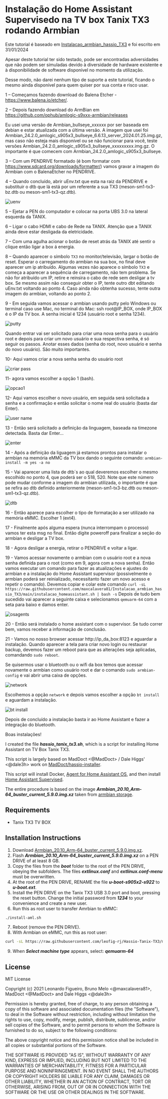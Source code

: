 # Instalação do Home Assistant Supervisedo na TV box Tanix TX3 rodando Armbian

Este tutorial é baseado em [Instalacao_armbian_hassio_TX3][Instalacao_armbian_hassio_TX3] e foi escrito em 31/01/2024

Apesar deste tutorial ter sido testado, pode ser encontradas adversidades que não podem ser simuladas devido à diversidade de hardware existente e à disponibilidade de software disponível no momento da utilização.

Desse modo, não darei nenhum tipo de suporte a este tutorial, ficando o mesmo ainda disponível para quem quiser por sua conta e risco usar.

1 – Começamos fazendo download do Balena Etcher - https://www.balena.io/etcher/.

2 – Depois fazendo download do ArmBian em https://github.com/ophub/amlogic-s9xxx-armbian/releases

Eu usei uma versão de Armbian_bullseye_xxxxxx por ser baseada em debian e estar atualizada com a última versão.
A imagem que usei foi Armbian_24.2.0_amlogic_s905x3_bullseye_6.6.13_server_2024.01.25.img.gz, mas caso não esteja mais disponível ou se não funcionar para você, teste versões Armbian_24.2.0_amlogic_s905x3_bullseye_xxxxxxxxx.img.gz.
O importante é que comecem com Armbian_24.2.0_amlogic_s905x3_bullseye.

3 – Com um PENDRIVE formatado (é bom formatar com https://www.sdcard.org/downloads/formatter/) vamos gravar a imagem do Armbian com o BalenaEtcher no PENDRIVE.

4 – Quando concluído, abrir uEnv.txt que esta na raiz da PENDRIVE e substituir o dtb que lá está por um referente a sua TX3 (meson-sm1-tx3-bz.dtb ou meson-sm1-tx3-qz.dtb).

![uenv](https://user-images.githubusercontent.com/43672635/212434955-3c84c7e5-49ce-41e8-b596-eefc1b564e4a.png)

5 – Ejetar a PEN do computador e colocar na porta UBS 3.0 na lateral esquerda da TANIX.

6 – Ligar o cabo HDMI e cabo de Rede na TANIX. Atenção que a TANIX ainda deve estar desligada da eletricidade.

7 – Com uma agulha acionar o botão de reset atrás da TANIX até sentir o clique então ligar a box á energia.

8 – Quando aparecer o símbolo ```TX3``` no monitor/televisão, largar o botão de reset. Esperar o carregamento do armbian na sua box, no final deve aparecer um ip atribuído.
Algumas vezes não aparece o símbolo ```TX3``` e começa a aparecer a sequência de carregamento, não tem problema.
Se não for atribuído um IP, retire e reinsira o cabo de rede sem desligar a tv box. Se mesmo assim não conseguir obter o IP, tente outro dbt editando uEnv.txt voltando ao ponto 4.
Caso ainda não obtenha sucesso, tente outra imagem do armbian, voltando ao ponto 2.

9 - Em seguida vamos acessar o armbian usando putty pelo Windows ou terminal caso use Mac, no terminal do Mac: ssh root@IP_BOX, onde IP_BOX é o IP da TV box. A senha inicial é 1234 (usuário root e senha 1234).

![putty](https://user-images.githubusercontent.com/43672635/212269473-e8f5bc73-39d8-4352-98cf-fd8240dec856.png)

Quando entrar vai ser solicitado para criar uma nova senha para o usuário root e depois para criar um novo usuário e sua respectiva senha, é só seguir os passos. Anotar esses dados (senha do root, novo usuário e senha do novo usuário). São muito importantes.

10- Aqui vamos criar a nova senha senha do usuário root

![criar pass](https://user-images.githubusercontent.com/43672635/212269776-ed27a55b-6676-4eca-a8e3-6418d0ad7947.jpeg)

11- agora vamos escolher a opção 1 (bash).

![opcao1](https://user-images.githubusercontent.com/43672635/212270022-2681da32-4073-4102-85f8-3daa138bbdd9.jpeg)

12- Aqui vamos escolher o novo usuário, em seguida será solicitada a senha e a confirmação e então solicitar o nome real do usuário (basta dar Enter).

![user name](https://user-images.githubusercontent.com/43672635/212333440-deb4cfc2-1f09-4f76-ae35-2d5c272f1a41.jpeg)

13 - Então será solicitado a definição da linguagem, baseada na timezone detectada. Basta dar Enter...

![enter](https://user-images.githubusercontent.com/43672635/212333795-0eef3850-bc21-4ff2-8772-10e93a15e41e.jpeg)

14 - Após a definição da liguagem já estamos prontos para instalar o armbian na memória eMMC da TV box dando o seguinte comando: ```armbian-install -m yes -a no```

15 - Vai aparecer uma lista de dtb´s ao qual deveremos escolher o mesmo escolhido no ponto 4, que poderá ser o 518, 520. Note que este número pode mudar conforme a imagem do armbian utilizada, o importante é que se refira ao dtb definido anteriormente (meson-sm1-tx3-bz.dtb ou meson-sm1-tx3-qz.dtb).

![dtb](https://user-images.githubusercontent.com/43672635/212334717-b3a50641-f55c-4f01-b631-e1b2b3f32d07.jpeg)

16 - Então aparece para escolher o tipo de formatação a ser utilizado na memória eMMC. Escolher 1 (ext4).

17 - Finalmente após alguma espera (nunca interrompam o processo) vamos ter esta msg no final. Então digite poweroff para finalizar a seção do armbian e desligar a TV box.

18 - Agora desligar a energia, retirar o PENDRIVE e voltar a ligar.

19 - Vamos acessar novamente o armbian com o usuário root e a nova senha definida para o root (como em 9, agora com a nova senha).
Então vamos executar um comando para fazer as atualizações e ajustes do armbian e a instalação do Home Assistant supervisor (possivelmente o armbian poderá ser reinializado, necessitanto fazer um novo acesso e repetir o comando).
Devemos copiar e colar este comando ```curl -sL https://raw.githubusercontent.com/maxcalavera81/Instalacao_armbian_hassio_TX3/main/instalacao_homeassistant.sh | bash -s```
Depois de tudo bem sucedido vai aparecer a seguinte caixa e selecionamos ```qemuarm-64``` com a seta para baixo e damos enter.

![osagents](https://user-images.githubusercontent.com/43672635/212336624-b7161dfe-b0d1-4440-a8aa-589c95bd3abb.jpeg)

20 - Então será instalado o home assistant com o supervisor. Se tudo correr bem, vamos receber a informação de conclusão.

21 - Vamos no nosso browser acessar http://ip_da_box:8123 e aguardar a instalação. Quando aparecer a tela para criar novo login ou restaurar backup, devemos fazer um reboot para que as alterações seja aplicadas, comandando ```sudo reboot```.

Se quisermos usar o bluetooth ou o wifi da box temos que acessar novamente o armbian como usuário root e dar o comando ```sudo armbian-config``` e vai abrir uma caixa de opções.

![network](https://user-images.githubusercontent.com/43672635/212344741-788c48c3-e7e4-4fce-b1b4-25d86ddac8f3.png)

Escolhemos a opção ```network``` e depois vamos escolher a opção ```bt install``` e aguardam a instalação.

![bt install](https://user-images.githubusercontent.com/43672635/212345004-a5651ad2-c35e-4fa4-81f5-170757be65f1.png)

Depois de concluído a instalação basta ir ao Home Assistant e fazer a integração do bluetooth.

Boas instalações!











I created the file ***hassio_tanix_tx3.sh***, which is a script for installing Home Assistant on TV Box Tanix TX3.

This script is largely based on MadDoct <@MadDoct> / Dale Higgs' <@dale3h> work on [MadDoct/hassio-installer][MadDoct-hassio-installer].

This script will install Docker, [Agent for Home Assistant OS][os-agent], and then install
[Home Assistant Supervised][supervised-installer].

The entire procedure is based on the image ***Armbian_20.10_Arm-64_buster_current_5.9.0.img.xz*** taken from [armbian storage][armbian-storage].

## Requirements

- Tanix TX3 TV BOX

## Installation Instructions

1. Download [Armbian_20.10_Arm-64_buster_current_5.9.0.img.xz][armbian-image].
2. Flash ***Armbian_20.10_Arm-64_buster_current_5.9.0.img.xz*** on a PEN DRIVE of at least 8 GB.
3. Copy the files from the ***boot*** folder to the root of the PEN DRIVE, obeying the subfolders. The files ***extlinux.conf*** and ***extlinux.conf-menu*** must be overwritten.
4. At the root of the PEN DRIVE, RENAME the file ***u-boot-s905x2-s922*** to ***u-boot.ext***.
5. Install the PEN DRIVE on the Tanix TX3 USB 3.0 port and boot, pressing the reset button. Change the initial password from ***1234*** to your convenience and create a new user.
6. Run this as root user to transfer Amrbian to eMMC:
```bash
./install-aml.sh
```
7. Reboot (remove the PEN DRIVE).
8. With Armbian on eMMC, run this as root user:
```bash
curl -sL https://raw.githubusercontent.com/leofig-rj/Hassio-Tanix-TX3/master/script/hassio_tanix_tx3.sh | bash -s
```
9. When ***Select machine type*** appears, select: ***qemuarm-64***

## License

MIT License

Copyright (c) 2021 Leonardo Figueiro, Bruno Melo <@maxcalavera81>, MadDoct <@MadDoct> and Dale Higgs <@dale3h>

Permission is hereby granted, free of charge, to any person obtaining a copy
of this software and associated documentation files (the "Software"), to deal
in the Software without restriction, including without limitation the rights
to use, copy, modify, merge, publish, distribute, sublicense, and/or sell
copies of the Software, and to permit persons to whom the Software is
furnished to do so, subject to the following conditions:

The above copyright notice and this permission notice shall be included in all
copies or substantial portions of the Software.

THE SOFTWARE IS PROVIDED "AS IS", WITHOUT WARRANTY OF ANY KIND, EXPRESS OR
IMPLIED, INCLUDING BUT NOT LIMITED TO THE WARRANTIES OF MERCHANTABILITY,
FITNESS FOR A PARTICULAR PURPOSE AND NONINFRINGEMENT. IN NO EVENT SHALL THE
AUTHORS OR COPYRIGHT HOLDERS BE LIABLE FOR ANY CLAIM, DAMAGES OR OTHER
LIABILITY, WHETHER IN AN ACTION OF CONTRACT, TORT OR OTHERWISE, ARISING FROM,
OUT OF OR IN CONNECTION WITH THE SOFTWARE OR THE USE OR OTHER DEALINGS IN THE
SOFTWARE.

[os-agent]: https://github.com/home-assistant/os-agent
[supervised-installer]: https://github.com/home-assistant/supervised-installer
[Instalacao_armbian_hassio_TX3]: https://github.com/maxcalavera81/Instalacao_armbian_hassio_TX3/tree/main
[MadDoct-hassio-installer]: https://github.com/MadDoct/hassio-installer
[armbian-storage]: https://users.armbian.com/balbes150/arm-64
[armbian-image]: https://users.armbian.com/balbes150/arm-64/Armbian_20.10_Arm-64_buster_current_5.9.0.img.xz
